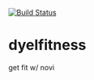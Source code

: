 [![Build Status](https://travis-ci.org/599usd/dyelfitness.svg)](https://travis-ci.org/599usd/dyelfitness)

# dyelfitness
get fit w/ novi
